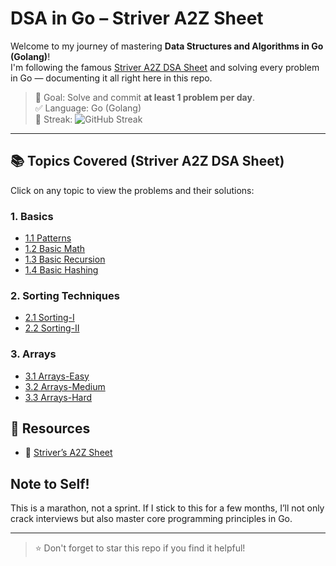 # DSA in Go – Striver A2Z Sheet

Welcome to my journey of mastering **Data Structures and Algorithms in Go (Golang)**!  
I'm following the famous [Striver A2Z DSA Sheet](https://takeuforward.org/strivers-a2z-dsa-course/strivers-a2z-dsa-course-sheet-2/) and solving every problem in Go — documenting it all right here in this repo.

> 🌱 Goal: Solve and commit **at least 1 problem per day**.  
> ✅ Language: Go (Golang)  
> 📅 Streak: ![GitHub Streak](https://streak-stats.demolab.com?user=yash27007&theme=default&hide_border=true)

---

## 📚 Topics Covered (Striver A2Z DSA Sheet)

Click on any topic to view the problems and their solutions:

### 1. Basics
- [1.1 Patterns](./01_basics/1.1-patterns/)
- [1.2 Basic Math](./01_basics/1.2-math/)
- [1.3 Basic Recursion](./01_basics/1.3-recursion/)
- [1.4 Basic Hashing](./01_basics/1.4-hashing/)

### 2. Sorting Techniques
- [2.1 Sorting-I](./02_sorting_techniques/2.1-Sorting-1/)
- [2.2 Sorting-II](./02_sorting_techniques/2.2-Sorting-2/)

### 3. Arrays
- [3.1 Arrays-Easy](./03_arrays/3.1-easy/)
- [3.2 Arrays-Medium](./03_arrays/3.2-medium/)
- [3.3 Arrays-Hard](./03_arrays/3.3-hard/)


## 🔗 Resources

* 📘 [Striver’s A2Z Sheet](https://takeuforward.org/strivers-a2z-dsa-course/strivers-a2z-dsa-course-sheet-2/)


## Note to Self!

This is a marathon, not a sprint. If I stick to this for a few months, I’ll not only crack interviews but also master core programming principles in Go.

---

> ⭐️ Don't forget to star this repo if you find it helpful!

